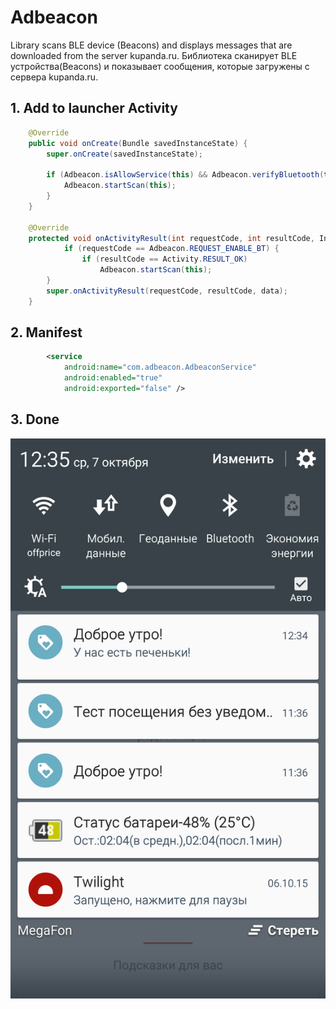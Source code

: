 # Adbeacon
Library scans BLE device (Beacons) and displays messages that are downloaded from the server kupanda.ru.
Библиотека сканирует BLE устройства(Beacons) и показывает сообщения, которые загружены с сервера kupanda.ru.

## 1. Add to launcher Activity
```java
    @Override
    public void onCreate(Bundle savedInstanceState) {
        super.onCreate(savedInstanceState);

        if (Adbeacon.isAllowService(this) && Adbeacon.verifyBluetooth(this)) {
            Adbeacon.startScan(this);
        }
    }

    @Override
    protected void onActivityResult(int requestCode, int resultCode, Intent data) {
            if (requestCode == Adbeacon.REQUEST_ENABLE_BT) {
                if (resultCode == Activity.RESULT_OK) 
                    Adbeacon.startScan(this);
        }
        super.onActivityResult(requestCode, resultCode, data);
    }
```
## 2. Manifest
```xml
        <service
            android:name="com.adbeacon.AdbeaconService"
            android:enabled="true"
            android:exported="false" />
```
## 3. Done
![alt tag](https://github.com/ilyamikhdev/adbeacon/blob/master/screenshot_example.png?raw=true)
